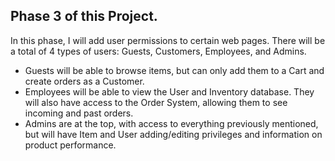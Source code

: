 ## Phase 3 of this Project.
In this phase, I will add user permissions to certain web pages. There will be a total of 4 types of users: Guests, Customers, Employees, and Admins. 
- Guests will be able to browse items, but can only add them to a Cart and create orders as a Customer. 
- Employees will be able to view the User and Inventory database. They will also have access to the Order System, allowing them to see incoming and past orders. 
- Admins are at the top, with access to everything previously mentioned, but will have Item and User adding/editing privileges and information on product performance.
